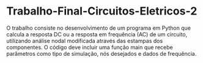 # Trabalho-Final-Circuitos-Eletricos-2

O trabalho consiste no desenvolvimento de um programa em Python que calcula a resposta DC ou a resposta em frequência (AC) de um circuito, utilizando análise nodal modificada através das estampas dos componentes. O código deve incluir uma função main que recebe parâmetros como tipo de simulação, nós desejados e dados de frequência. 

